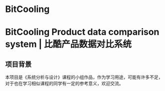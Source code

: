 # BitCooling
# BitCooling Product data comparison system | 比酷产品数据对比系统
## 项目背景
本项目是《系统分析与设计》课程的小组作品，作为学习用途，可能有许多不足，对于也在学习相似课程的同学有一定的参考意义，欢迎交流。
